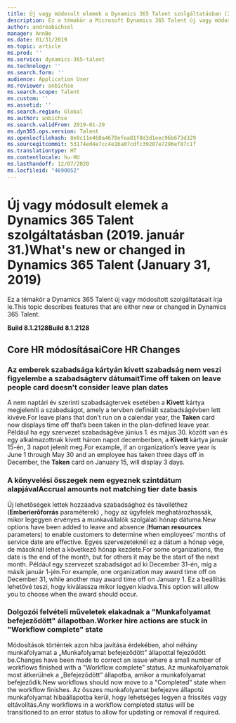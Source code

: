 ```yaml
---
title: Új vagy módosult elemek a Dynamics 365 Talent szolgáltatásban (2019. január 31.)
description: Ez a témakör a Microsoft Dynamics 365 Talent új vagy módosított szolgáltatásait írja le.
author: andreabichsel
manager: AnnBe
ms.date: 01/31/2019
ms.topic: article
ms.prod: ''
ms.service: dynamics-365-talent
ms.technology: ''
ms.search.form: ''
audience: Application User
ms.reviewer: anbichse
ms.search.scope: Talent
ms.custom: ''
ms.assetid: ''
ms.search.region: Global
ms.author: anbichse
ms.search.validFrom: 2019-01-29
ms.dyn365.ops.version: Talent
ms.openlocfilehash: 8e8c11e460a4678efea81f8d3d1eec96b673d329
ms.sourcegitcommit: 53174ed4e7cc4e1ba07cdfc39207e7296ef87c1f
ms.translationtype: HT
ms.contentlocale: hu-HU
ms.lasthandoff: 12/07/2020
ms.locfileid: "4690052"
---
```

# <a name="whats-new-or-changed-in-dynamics-365-talent-january-31-2019"></a><span data-ttu-id="aa0a5-103">Új vagy módosult elemek a Dynamics 365 Talent szolgáltatásban (2019. január 31.)</span><span class="sxs-lookup"><span data-stu-id="aa0a5-103">What's new or changed in Dynamics 365 Talent (January 31, 2019)</span></span>

<span data-ttu-id="aa0a5-104">Ez a témakör a Dynamics 365 Talent új vagy módosított szolgáltatásait írja le.</span><span class="sxs-lookup"><span data-stu-id="aa0a5-104">This topic describes features that are either new or changed in Dynamics 365 Talent.</span></span>

<span data-ttu-id="aa0a5-105">**Build 8.1.2128**</span><span class="sxs-lookup"><span data-stu-id="aa0a5-105">**Build 8.1.2128**</span></span>

## <a name="core-hr-changes"></a><span data-ttu-id="aa0a5-106">Core HR módosításai</span><span class="sxs-lookup"><span data-stu-id="aa0a5-106">Core HR Changes</span></span>

### <a name="time-off-taken-on-leave-people-card-doesnt-consider-leave-plan-dates"></a><span data-ttu-id="aa0a5-107">Az emberek szabadsága kártyán kivett szabadság nem veszi figyelembe a szabadságterv dátumait</span><span class="sxs-lookup"><span data-stu-id="aa0a5-107">Time off taken on leave people card doesn't consider leave plan dates</span></span>
<span data-ttu-id="aa0a5-108">A nem naptári év szerinti szabadságtervek esetében a **Kivett** kártya megjeleníti a szabadságot, amely a tervben definiált szabadságévben lett kivéve.</span><span class="sxs-lookup"><span data-stu-id="aa0a5-108">For leave plans that don’t run on a calendar year, the **Taken** card now displays time off that’s been taken in the plan-defined leave year.</span></span> <span data-ttu-id="aa0a5-109">Például ha egy szervezet szabadságéve június 1. és május 30. között van és egy alkalmazottnak kivett három napot decemberben, a **Kivett** kártya január 15-én, 3 napot jelenít meg.</span><span class="sxs-lookup"><span data-stu-id="aa0a5-109">For example, if an organization’s leave year is June 1 through May 30 and an employee has taken three days off in December, the **Taken** card on January 15, will display 3 days.</span></span> 

### <a name="accrual-amounts-not-matching-tier-date-basis"></a><span data-ttu-id="aa0a5-110">A könyvelési összegek nem egyeznek szintdátum alapjával</span><span class="sxs-lookup"><span data-stu-id="aa0a5-110">Accrual amounts not matching tier date basis</span></span>
<span data-ttu-id="aa0a5-111">Új lehetőségek lettek hozzáadva szabadsághoz és távolléthez (**Emberierőforrás** paraméterek) , hogy az ügyfelek meghatározhassák, mikor legegyen érvényes a munkavállalók szolgálati hónap dátuma.</span><span class="sxs-lookup"><span data-stu-id="aa0a5-111">New options have been added to leave and absence (**Human resources** parameters) to enable customers to determine when employees’ months of service date are effective.</span></span> <span data-ttu-id="aa0a5-112">Egyes szervezeteknél ez a dátum a hónap vége, de másoknál lehet a következő hónap kezdete.</span><span class="sxs-lookup"><span data-stu-id="aa0a5-112">For some organizations, the date is the end of the month, but for others it may be the start of the next month.</span></span> <span data-ttu-id="aa0a5-113">Például egy szervezet szabadságot ad ki December 31-én, míg a másik január 1-jén.</span><span class="sxs-lookup"><span data-stu-id="aa0a5-113">For example, one organization may award time off on December 31, while another may award time off on January 1.</span></span> <span data-ttu-id="aa0a5-114">Ez a beállítás lehetővé teszi, hogy kiválassza mikor legyen kiadva.</span><span class="sxs-lookup"><span data-stu-id="aa0a5-114">This option will allow you to choose when the award should occur.</span></span> 

### <a name="worker-hire-actions-are-stuck-in-workflow-complete-state"></a><span data-ttu-id="aa0a5-115">Dolgozói felvételi műveletek elakadnak a "Munkafolyamat befejeződött" állapotban.</span><span class="sxs-lookup"><span data-stu-id="aa0a5-115">Worker hire actions are stuck in "Workflow complete" state</span></span>
<span data-ttu-id="aa0a5-116">Módosítások történtek azon hiba javítása érdekében, ahol néhány munkafolyamat a „Munkafolyamat befejeződött” állapottal fejeződött be.</span><span class="sxs-lookup"><span data-stu-id="aa0a5-116">Changes have been made to correct an issue where a small number of workflows finished with a "Workflow complete" status.</span></span> <span data-ttu-id="aa0a5-117">Az munkafolyamatok most átkerülnek a „Befejeződött” állapotba, amikor a munkafolyamat befejeződik.</span><span class="sxs-lookup"><span data-stu-id="aa0a5-117">New workflows should now move to a "Completed" state when the workflow finishes.</span></span> <span data-ttu-id="aa0a5-118">Az összes munkafolyamat befejezve állapotú munkafolyamat hibaállapotba kerül, hogy lehetséges legyen a frissítés vagy eltávolítás.</span><span class="sxs-lookup"><span data-stu-id="aa0a5-118">Any workflows in a workflow completed status will be transitioned to an error status to allow for updating or removal if required.</span></span> 
